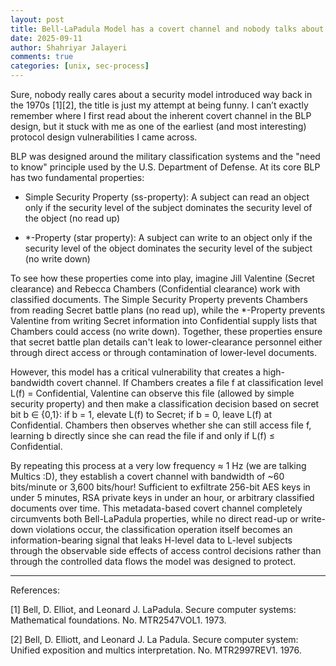 ```yaml
---
layout: post
title: Bell-LaPadula Model has a covert channel and nobody talks about it!
date: 2025-09-11
author: Shahriyar Jalayeri
comments: true
categories: [unix, sec-process]
---
```


Sure, nobody really cares about a security model introduced way back in the 1970s [1][2], the title is just my attempt at being funny. I can’t exactly remember where I first read about the inherent covert channel in the BLP design, but it stuck with me as one of the earliest (and most interesting) protocol design vulnerabilities I came across.

BLP was designed around the military classification systems and the "need to know" principle used by the U.S. Department of Defense. At its core BLP has two fundamental properties:

* Simple Security Property (ss-property): A subject can read an object only if the security level of the subject dominates the security level of the object (no read up)

* \*-Property (star property): A subject can write to an object only if the security level of the object dominates the security level of the subject (no write down)

To see how these properties come into play, imagine Jill Valentine (Secret clearance) and Rebecca Chambers (Confidential clearance) work with classified documents. The Simple Security Property prevents Chambers from reading Secret battle plans (no read up), while the *-Property prevents Valentine from writing Secret information into Confidential supply lists that Chambers could access (no write down). Together, these properties ensure that secret battle plan details can't leak to lower-clearance personnel either through direct access or through contamination of lower-level documents.

However, this model has a critical vulnerability that creates a high-bandwidth covert channel. If Chambers creates a file f at classification level L(f) = Confidential, Valentine can observe this file (allowed by simple security property) and then make a classification decision based on secret bit b ∈ {0,1}: if b = 1, elevate L(f) to Secret; if b = 0, leave L(f) at Confidential. Chambers then observes whether she can still access file f, learning b directly since she can read the file if and only if L(f) ≤ Confidential.

By repeating this process at a very low frequency ≈ 1 Hz (we are talking Multics :D), they establish a covert channel with bandwidth of ~60 bits/minute or 3,600 bits/hour! Sufficient to exfiltrate 256-bit AES keys in under 5 minutes, RSA private keys in under an hour, or arbitrary classified documents over time. This metadata-based covert channel completely circumvents both Bell-LaPadula properties, while no direct read-up or write-down violations occur, the classification operation itself becomes an information-bearing signal that leaks H-level data to L-level subjects through the observable side effects of access control decisions rather than through the controlled data flows the model was designed to protect.

---

References:

\[1\] Bell, D. Elliot, and Leonard J. LaPadula. Secure computer systems: Mathematical foundations. No. MTR2547VOL1. 1973.

\[2\] Bell, D. Elliott, and Leonard J. La Padula. Secure computer system: Unified exposition and multics interpretation. No. MTR2997REV1. 1976.
